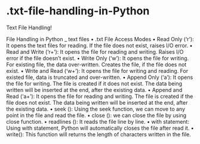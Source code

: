 # .txt-file-handling-in-Python
Text File Handling!

File Handling in Python _ text files
•	.txt 
File Access Modes
•	Read Only (‘r’): It opens the text files for reading. If the file does not exist, raises I/O error.
•	Read and Write (‘r+’): It opens the file for reading and writing. Raises I/O error if the file doesn’t exist.
•	Write Only (‘w’): It opens the file for writing. For existing file, the data over-written. Creates the file, if the file does not exist.
•	Write and Read (‘w+’): It opens the file for writing and reading. For existed file, data is truncated and over-written.
•	Append Only (‘a’): It opens the file for writing. The file is created if it does not exist. The data being written will be inserted at the end, after the existing data.
•	Append and Read (‘a+’): It opens the file for reading and writing. The file is created if the file does not exist. The data being written will be inserted at the end, after the existing data. 
•	seek (): Using the seek function, we can move to any point in the file and read the file.
•	close (): we can close the file by using close function.
•	readlines (): It reads the file line by line.
•	with statement: Using with statement, Python will automatically closes the file after read it.
•	write(): This function will returns the length of characters written in the file.
